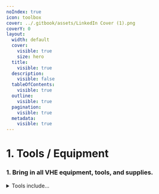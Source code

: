 ```yaml
---
noIndex: true
icon: toolbox
cover: ../.gitbook/assets/LinkedIn Cover (1).png
coverY: 0
layout:
  width: default
  cover:
    visible: true
    size: hero
  title:
    visible: true
  description:
    visible: false
  tableOfContents:
    visible: true
  outline:
    visible: true
  pagination:
    visible: true
  metadata:
    visible: true
---
```


# 1. Tools / Equipment

### 1. Bring in all VHE equipment, tools, and supplies.

<details>

<summary>Tools include...</summary>

* **iPad**

- **VHE Equipment:**
  * Thermostat
  * Bridge
  * DBC Pro
  * Chime Extender
  * WiFi Extender

* **Supplies:**
  * DBC Wedge
  * DBC Spacer
  * V-AC2-A
  * 6-Way Outlet Adapter
  * Wire, etc.

</details>

